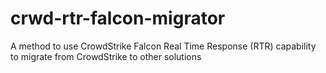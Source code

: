 # crwd-rtr-falcon-migrator
A method to use CrowdStrike Falcon Real Time Response (RTR) capability to migrate from CrowdStrike to other solutions
